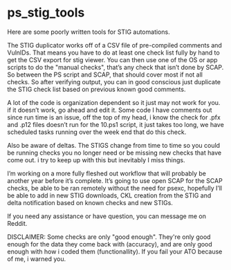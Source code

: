 # ps_stig_tools

Here are some poorly written tools for STIG automations. 

The STIG duplicator works off of a CSV file of pre-compiled comments and VulnIDs. That means you have to do at least one check list fully by hand to get the CSV export for stig viewer.
You can then use one of the OS or app scripts to do the "manual checks", that’s any check that isn’t done by SCAP. So between the PS script and SCAP, that should cover most if not all checks. So after verifying output, you can in good conscious just duplicate the STIG check list based on previous known good comments.

A lot of the code is organization dependent so it just may not work for you. if it doesn’t work, go ahead and edit it. Some code I have comments out since run time is an issue, off the top of my head, i know the check for .pfx and .p12 files doesn’t run for the 10.ps1 script, it just takes too long, we have scheduled tasks running over the week end that do this check. 

Also be aware of deltas. The STIGS change from time to time so you could be running checks you no longer need or be missing new checks that have come out. i try to keep up with this but inevitably I miss things.

I’m working on a more fully fleshed out workflow that will probably be another year before it’s complete. It’s going to use open SCAP for the SCAP checks, be able to be ran remotely without the need for psexc, hopefully I’ll be able to add in new STIG downloads, CKL creation from the STIG and delta notification based on known checks and new STIGs. 

If you need any assistance or have question, you can message me on Reddit.

DISCLAIMER: Some checks are only "good enough". They're only good enough for the data they come back with (accuracy), and are only good enough with how i coded them (functionallity). If you fail your ATO because of me, i warned you.
